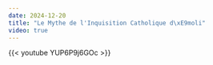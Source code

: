 ```yaml
---
date: 2024-12-20
title: "Le Mythe de l'Inquisition Catholique d\xE9moli"
video: true
---
```



{{< youtube YUP6P9j6GOc >}}
